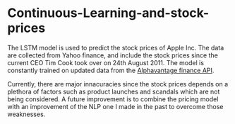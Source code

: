 # Continuous-Learning-and-stock-prices
The LSTM model is used to predict the stock prices of Apple Inc. The data are collected from Yahoo finance, and include the stock prices since the current CEO Tim Cook took over on 24th August 2011. The model is constantly trained on updated data from the [Alphavantage finance API](https://www.alphavantage.co).

Currently, there are major innacuracies since the stock prices depends on a plethora of factors such as product launches and scandals which are not being considered. A future improvement is to combine the pricing model with an improvement of the NLP one I made in the past to overcome those weaknesses.
